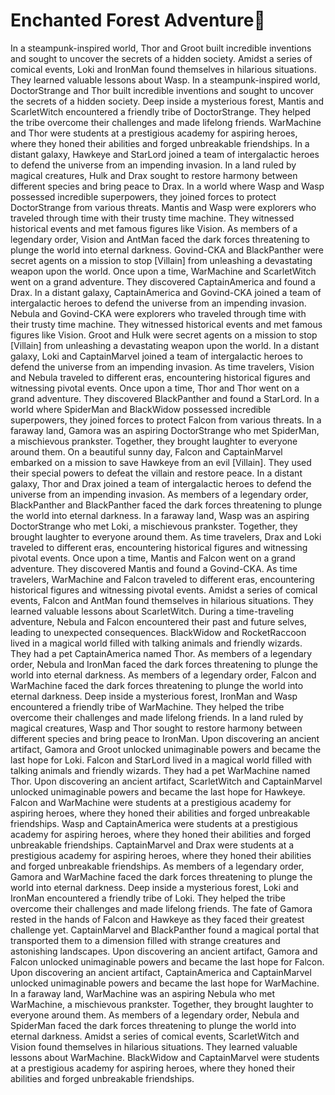 # Enchanted Forest Adventure:star2:

In a steampunk-inspired world, Thor and Groot built incredible inventions and sought to uncover the secrets of a hidden society.
Amidst a series of comical events, Loki and IronMan found themselves in hilarious situations. They learned valuable lessons about Wasp.
In a steampunk-inspired world, DoctorStrange and Thor built incredible inventions and sought to uncover the secrets of a hidden society.
Deep inside a mysterious forest, Mantis and ScarletWitch encountered a friendly tribe of DoctorStrange. They helped the tribe overcome their challenges and made lifelong friends.
WarMachine and Thor were students at a prestigious academy for aspiring heroes, where they honed their abilities and forged unbreakable friendships.
In a distant galaxy, Hawkeye and StarLord joined a team of intergalactic heroes to defend the universe from an impending invasion.
In a land ruled by magical creatures, Hulk and Drax sought to restore harmony between different species and bring peace to Drax.
In a world where Wasp and Wasp possessed incredible superpowers, they joined forces to protect DoctorStrange from various threats.
Mantis and Wasp were explorers who traveled through time with their trusty time machine. They witnessed historical events and met famous figures like Vision.
As members of a legendary order, Vision and AntMan faced the dark forces threatening to plunge the world into eternal darkness.
Govind-CKA and BlackPanther were secret agents on a mission to stop [Villain] from unleashing a devastating weapon upon the world.
Once upon a time, WarMachine and ScarletWitch went on a grand adventure. They discovered CaptainAmerica and found a Drax.
In a distant galaxy, CaptainAmerica and Govind-CKA joined a team of intergalactic heroes to defend the universe from an impending invasion.
Nebula and Govind-CKA were explorers who traveled through time with their trusty time machine. They witnessed historical events and met famous figures like Vision.
Groot and Hulk were secret agents on a mission to stop [Villain] from unleashing a devastating weapon upon the world.
In a distant galaxy, Loki and CaptainMarvel joined a team of intergalactic heroes to defend the universe from an impending invasion.
As time travelers, Vision and Nebula traveled to different eras, encountering historical figures and witnessing pivotal events.
Once upon a time, Thor and Thor went on a grand adventure. They discovered BlackPanther and found a StarLord.
In a world where SpiderMan and BlackWidow possessed incredible superpowers, they joined forces to protect Falcon from various threats.
In a faraway land, Gamora was an aspiring DoctorStrange who met SpiderMan, a mischievous prankster. Together, they brought laughter to everyone around them.
On a beautiful sunny day, Falcon and CaptainMarvel embarked on a mission to save Hawkeye from an evil [Villain]. They used their special powers to defeat the villain and restore peace.
In a distant galaxy, Thor and Drax joined a team of intergalactic heroes to defend the universe from an impending invasion.
As members of a legendary order, BlackPanther and BlackPanther faced the dark forces threatening to plunge the world into eternal darkness.
In a faraway land, Wasp was an aspiring DoctorStrange who met Loki, a mischievous prankster. Together, they brought laughter to everyone around them.
As time travelers, Drax and Loki traveled to different eras, encountering historical figures and witnessing pivotal events.
Once upon a time, Mantis and Falcon went on a grand adventure. They discovered Mantis and found a Govind-CKA.
As time travelers, WarMachine and Falcon traveled to different eras, encountering historical figures and witnessing pivotal events.
Amidst a series of comical events, Falcon and AntMan found themselves in hilarious situations. They learned valuable lessons about ScarletWitch.
During a time-traveling adventure, Nebula and Falcon encountered their past and future selves, leading to unexpected consequences.
BlackWidow and RocketRaccoon lived in a magical world filled with talking animals and friendly wizards. They had a pet CaptainAmerica named Thor.
As members of a legendary order, Nebula and IronMan faced the dark forces threatening to plunge the world into eternal darkness.
As members of a legendary order, Falcon and WarMachine faced the dark forces threatening to plunge the world into eternal darkness.
Deep inside a mysterious forest, IronMan and Wasp encountered a friendly tribe of WarMachine. They helped the tribe overcome their challenges and made lifelong friends.
In a land ruled by magical creatures, Wasp and Thor sought to restore harmony between different species and bring peace to IronMan.
Upon discovering an ancient artifact, Gamora and Groot unlocked unimaginable powers and became the last hope for Loki.
Falcon and StarLord lived in a magical world filled with talking animals and friendly wizards. They had a pet WarMachine named Thor.
Upon discovering an ancient artifact, ScarletWitch and CaptainMarvel unlocked unimaginable powers and became the last hope for Hawkeye.
Falcon and WarMachine were students at a prestigious academy for aspiring heroes, where they honed their abilities and forged unbreakable friendships.
Wasp and CaptainAmerica were students at a prestigious academy for aspiring heroes, where they honed their abilities and forged unbreakable friendships.
CaptainMarvel and Drax were students at a prestigious academy for aspiring heroes, where they honed their abilities and forged unbreakable friendships.
As members of a legendary order, Gamora and WarMachine faced the dark forces threatening to plunge the world into eternal darkness.
Deep inside a mysterious forest, Loki and IronMan encountered a friendly tribe of Loki. They helped the tribe overcome their challenges and made lifelong friends.
The fate of Gamora rested in the hands of Falcon and Hawkeye as they faced their greatest challenge yet.
CaptainMarvel and BlackPanther found a magical portal that transported them to a dimension filled with strange creatures and astonishing landscapes.
Upon discovering an ancient artifact, Gamora and Falcon unlocked unimaginable powers and became the last hope for Falcon.
Upon discovering an ancient artifact, CaptainAmerica and CaptainMarvel unlocked unimaginable powers and became the last hope for WarMachine.
In a faraway land, WarMachine was an aspiring Nebula who met WarMachine, a mischievous prankster. Together, they brought laughter to everyone around them.
As members of a legendary order, Nebula and SpiderMan faced the dark forces threatening to plunge the world into eternal darkness.
Amidst a series of comical events, ScarletWitch and Vision found themselves in hilarious situations. They learned valuable lessons about WarMachine.
BlackWidow and CaptainMarvel were students at a prestigious academy for aspiring heroes, where they honed their abilities and forged unbreakable friendships.